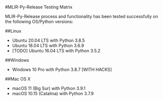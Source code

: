 #MLIR-Py-Release Testing Matrix

MLIR-Py-Release process and functionality has been tested successfully on the following OS/Python versions:

##Linux

- Ubuntu 20.04 LTS with Python 3.8.5
- Ubuntu 18.04 LTS with Python 3.6.9
- [TODO] Ubuntu 16.04 LTS with Python 3.5.2

##Windows

- Windows 10 Pro with Python 3.8.7 [WITH HACKS]

##Mac OS X

- macOS 11 (Big Sur) with Python 3.9.1
- macOS 10.15 (Catalina) with Python 3.7.9
